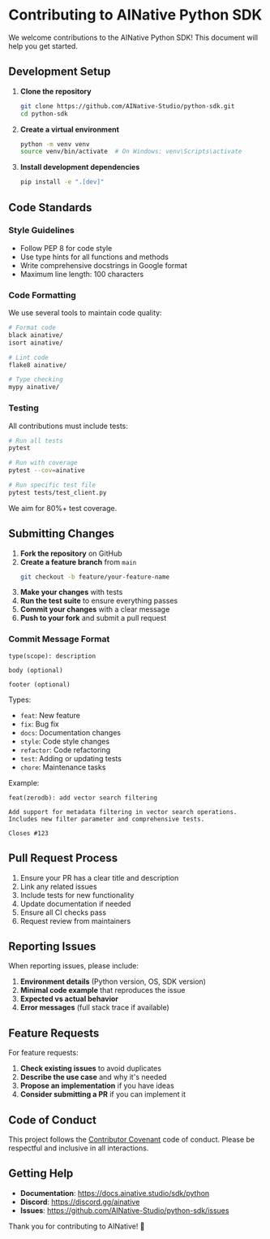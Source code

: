 # Contributing to AINative Python SDK

We welcome contributions to the AINative Python SDK! This document will help you get started.

## Development Setup

1. **Clone the repository**
   ```bash
   git clone https://github.com/AINative-Studio/python-sdk.git
   cd python-sdk
   ```

2. **Create a virtual environment**
   ```bash
   python -m venv venv
   source venv/bin/activate  # On Windows: venv\Scripts\activate
   ```

3. **Install development dependencies**
   ```bash
   pip install -e ".[dev]"
   ```

## Code Standards

### Style Guidelines
- Follow PEP 8 for code style
- Use type hints for all functions and methods
- Write comprehensive docstrings in Google format
- Maximum line length: 100 characters

### Code Formatting
We use several tools to maintain code quality:

```bash
# Format code
black ainative/
isort ainative/

# Lint code
flake8 ainative/

# Type checking
mypy ainative/
```

### Testing
All contributions must include tests:

```bash
# Run all tests
pytest

# Run with coverage
pytest --cov=ainative

# Run specific test file
pytest tests/test_client.py
```

We aim for 80%+ test coverage.

## Submitting Changes

1. **Fork the repository** on GitHub
2. **Create a feature branch** from `main`
   ```bash
   git checkout -b feature/your-feature-name
   ```
3. **Make your changes** with tests
4. **Run the test suite** to ensure everything passes
5. **Commit your changes** with a clear message
6. **Push to your fork** and submit a pull request

### Commit Message Format
```
type(scope): description

body (optional)

footer (optional)
```

Types:
- `feat`: New feature
- `fix`: Bug fix
- `docs`: Documentation changes
- `style`: Code style changes
- `refactor`: Code refactoring
- `test`: Adding or updating tests
- `chore`: Maintenance tasks

Example:
```
feat(zerodb): add vector search filtering

Add support for metadata filtering in vector search operations.
Includes new filter parameter and comprehensive tests.

Closes #123
```

## Pull Request Process

1. Ensure your PR has a clear title and description
2. Link any related issues
3. Include tests for new functionality
4. Update documentation if needed
5. Ensure all CI checks pass
6. Request review from maintainers

## Reporting Issues

When reporting issues, please include:

1. **Environment details** (Python version, OS, SDK version)
2. **Minimal code example** that reproduces the issue
3. **Expected vs actual behavior**
4. **Error messages** (full stack trace if available)

## Feature Requests

For feature requests:

1. **Check existing issues** to avoid duplicates
2. **Describe the use case** and why it's needed
3. **Propose an implementation** if you have ideas
4. **Consider submitting a PR** if you can implement it

## Code of Conduct

This project follows the [Contributor Covenant](https://www.contributor-covenant.org/) code of conduct. Please be respectful and inclusive in all interactions.

## Getting Help

- **Documentation**: https://docs.ainative.studio/sdk/python
- **Discord**: https://discord.gg/ainative
- **Issues**: https://github.com/AINative-Studio/python-sdk/issues

Thank you for contributing to AINative! 🚀